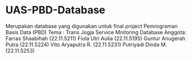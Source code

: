 # UAS-PBD-Database
Merupakan database yang digunakan untuk final project Pemrograman Basis Data (PBD)
Tema : Trans Jogja Service Mnitoring Database
Anggota: 
Farras Shaabihah (22.11.5211)
Fiola Utri Aulia (22.11.5195)
Guntur Anugerah Putra (22.11.5224)
Vito Aryaputra R. (22.11.5231)
Putriyadi Dinda M. (22.11.5253)
